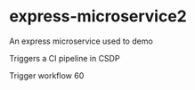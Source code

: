 # express-microservice2
An express microservice used to demo

Triggers a CI pipeline in CSDP

Trigger workflow 60
